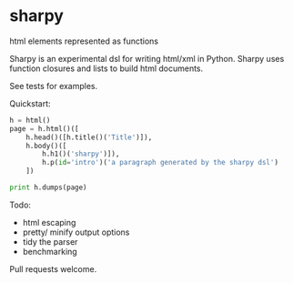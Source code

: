 sharpy
======

html elements represented as functions

Sharpy is an experimental dsl for writing html/xml in Python. Sharpy uses function closures and lists to build html documents.

See tests for examples.

Quickstart:

```python
h = html()
page = h.html()([
    h.head()([h.title()('Title')]),
    h.body()([
        h.h1()('sharpy')]),
        h.p(id='intro')('a paragraph generated by the sharpy dsl')
    ])

print h.dumps(page)
```

Todo:
* html escaping
* pretty/ minify output options
* tidy the parser
* benchmarking

Pull requests welcome.